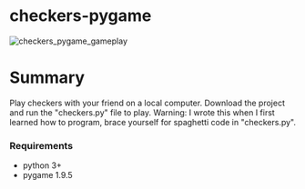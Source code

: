 # checkers-pygame
![checkers_pygame_gameplay](https://user-images.githubusercontent.com/48718776/58029295-44fedc80-7aea-11e9-958f-cb9cc04e8656.gif)

# Summary
Play checkers with your friend on a local computer. Download the project and run the "checkers.py" file to play. Warning: I wrote this when I first learned how to program, brace yourself for spaghetti code in "checkers.py".

### Requirements
- python 3+
- pygame 1.9.5
